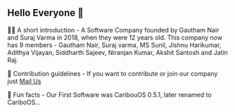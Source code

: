 ## Hello Everyone 👋

🙋‍♀️ A short introduction - A Software Company founded by Gautham Nair and Suraj Varma in 2018, when they were 12 years old. This company now has 9 members - Gautham Nair, Suraj varma, MS Sunil, Jishnu Harikumar, Adithya Vijayan, Siddharth Sajeev, Niranjan Kumar, Akshit Santosh and Jatin Raj.

🌈 Contribution guidelines - If you want to contribute or join our company just [Mail Us](mailto:zanvokcorporation@gmail.com)

🍿 Fun facts - Our First Software was CaribouOS 0.5.1, later renamed to CariboOS...
